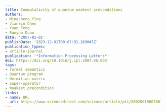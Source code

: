 ```yaml
---
title: Commutativity of quantum weakest preconditions
authors:
- Mingsheng Ying
- Jianxin Chen
- Yuan Feng
- Runyao Duan
date: '2007-01-01'
publishDate: '2023-12-01T00:07:31.269045Z'
publication_types:
- article-journal
publication: '*Information Processing Letters*'
doi: https://doi.org/10.1016/j.ipl.2007.06.003
tags:
- Formal semantics
- Quantum program
- Hermitian matrix
- Super-operator
- Weakest precondition
links:
- name: URL
  url: https://www.sciencedirect.com/science/article/pii/S0020019007001573
---
```

